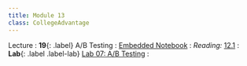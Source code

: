 ```yaml
---
title: Module 13
class: CollegeAdvantage
---
```


Lecture
: **19**{: .label} A/B Testing
: [Embedded Notebook](https://colab.research.google.com/drive/1PxrwCEbdJWetQHlbwP6ZE92iTqD0wktq)
: _Reading:_ [12.1](https://inferentialthinking.com/chapters/12/1/AB_Testing.html)
: **Lab**{: .label .label-lab} [Lab 07: A/B Testing](https://colab.research.google.com/drive/1JWzuqmXoJCg_MoY0KE0bKlelWgdYFWUq)
: <!--[Lab 07 Worksheet](#)-->